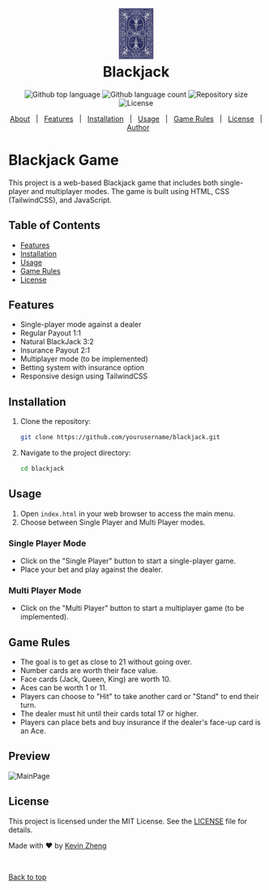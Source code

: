 <div align="center" id="top"> 
  <img src="./images/back.png" height="100px" alt="Blackjack" />


  <!-- <a href="https://blackjack.netlify.app">Demo</a> -->
</div>

<h1 align="center" style="margin-top:5px;">Blackjack</h1>

<p align="center">
  <img alt="Github top language" src="https://img.shields.io/github/languages/top/x1yl/blackjack?color=56BEB8">

  <img alt="Github language count" src="https://img.shields.io/github/languages/count/x1yl/blackjack?color=56BEB8">

  <img alt="Repository size" src="https://img.shields.io/github/repo-size/x1yl/blackjack?color=56BEB8">

  <img alt="License" src="https://img.shields.io/github/license/x1yl/blackjack?color=56BEB8">

  <!-- <img alt="Github issues" src="https://img.shields.io/github/issues/x1yl/blackjack?color=56BEB8" /> -->

  <!-- <img alt="Github forks" src="https://img.shields.io/github/forks/x1yl/blackjack?color=56BEB8" /> -->

  <!-- <img alt="Github stars" src="https://img.shields.io/github/stars/x1yl/blackjack?color=56BEB8" /> -->
</p>

<!-- Status -->

<!-- <h4 align="center"> 
	🚧  Blackjack 🚀 Under construction...  🚧
</h4> 

<hr> -->

<p align="center">
  <a href="#Blackjack-Game">About</a> &#xa0; | &#xa0; 
  <a href="#features">Features</a> &#xa0; | &#xa0;
  <a href="#Installation">Installation</a> &#xa0; | &#xa0;
  <a href="#Usage">Usage</a> &#xa0; | &#xa0;
  <a href="#game-rules">Game Rules</a> &#xa0; | &#xa0;
  <a href="#license">License</a> &#xa0; | &#xa0;
  <a href="https://github.com/x1yl" target="_blank">Author</a>
</p>

# Blackjack Game

This project is a web-based Blackjack game that includes both single-player and multiplayer modes. The game is built using HTML, CSS (TailwindCSS), and JavaScript.

## Table of Contents

- [Features](#features)
- [Installation](#installation)
- [Usage](#usage)
- [Game Rules](#game-rules)
- [License](#license)

## Features

- Single-player mode against a dealer
- Regular Payout 1:1
- Natural BlackJack 3:2
- Insurance Payout 2:1
- Multiplayer mode (to be implemented)
- Betting system with insurance option
- Responsive design using TailwindCSS

## Installation

1. Clone the repository:
    ```sh
    git clone https://github.com/yourusername/blackjack.git
    ```
2. Navigate to the project directory:
    ```sh
    cd blackjack
    ```

## Usage

1. Open `index.html` in your web browser to access the main menu.
2. Choose between Single Player and Multi Player modes.

### Single Player Mode

- Click on the "Single Player" button to start a single-player game.
- Place your bet and play against the dealer.

### Multi Player Mode

- Click on the "Multi Player" button to start a multiplayer game (to be implemented).

## Game Rules

- The goal is to get as close to 21 without going over.
- Number cards are worth their face value.
- Face cards (Jack, Queen, King) are worth 10.
- Aces can be worth 1 or 11.
- Players can choose to "Hit" to take another card or "Stand" to end their turn.
- The dealer must hit until their cards total 17 or higher.
- Players can place bets and buy insurance if the dealer's face-up card is an Ace.

## Preview
![MainPage](https://cloud-dyrgkfqr1-hack-club-bot.vercel.app/0image.png)

## License

This project is licensed under the MIT License. See the [LICENSE](LICENSE) file for details.


Made with :heart: by <a href="https://github.com/x1yl" target="_blank">Kevin Zheng</a>

&#xa0;

<a href="#top">Back to top</a>
